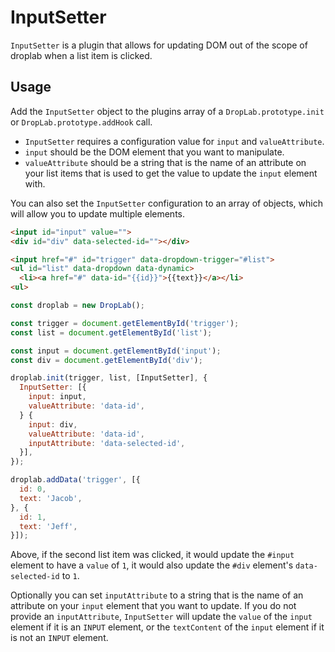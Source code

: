 # InputSetter

`InputSetter` is a plugin that allows for updating DOM out of the scope of droplab when a list item is clicked.

## Usage

Add the `InputSetter` object to the plugins array of a `DropLab.prototype.init` or `DropLab.prototype.addHook` call.

- `InputSetter` requires a configuration value for `input` and `valueAttribute`.
- `input` should be the DOM element that you want to manipulate.
- `valueAttribute` should be a string that is the name of an attribute on your list items that is used to get the value
  to update the `input` element with.

You can also set the `InputSetter` configuration to an array of objects, which will allow you to update multiple elements.

```html
<input id="input" value="">
<div id="div" data-selected-id=""></div>

<input href="#" id="trigger" data-dropdown-trigger="#list">
<ul id="list" data-dropdown data-dynamic>
  <li><a href="#" data-id="{{id}}">{{text}}</a></li>
<ul>
```

```javascript
const droplab = new DropLab();

const trigger = document.getElementById('trigger');
const list = document.getElementById('list');

const input = document.getElementById('input');
const div = document.getElementById('div');

droplab.init(trigger, list, [InputSetter], {
  InputSetter: [{
    input: input,
    valueAttribute: 'data-id',
  } {
    input: div,
    valueAttribute: 'data-id',
    inputAttribute: 'data-selected-id',
  }],
});

droplab.addData('trigger', [{
  id: 0,
  text: 'Jacob',
}, {
  id: 1,
  text: 'Jeff',
}]);
```

Above, if the second list item was clicked, it would update the `#input` element
to have a `value` of `1`, it would also update the `#div` element's `data-selected-id` to `1`.

Optionally you can set `inputAttribute` to a string that is the name of an attribute on your `input` element that you want to update.
If you do not provide an `inputAttribute`, `InputSetter` will update the `value` of the `input` element if it is an `INPUT` element,
or the `textContent` of the `input` element if it is not an `INPUT` element.
